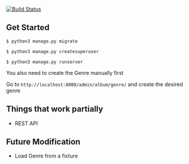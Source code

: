 [![Build Status](https://travis-ci.org/maximest-pierre/UbiquitousFortnight.svg?branch=master)](https://travis-ci.org/maximest-pierre/UbiquitousFortnight)

## Get Started

`$ python3 manage.py migrate`

`$ python3 manage.py createsuperuser`

`$ python3 manage.py runserver`

You also need to create the Genre manually first

Go to ```http://localhost:8000/admin/album/genre/``` and create the desired genre

## Things that work partially

* REST API

## Future Modification
* Load Genre from a fixture
